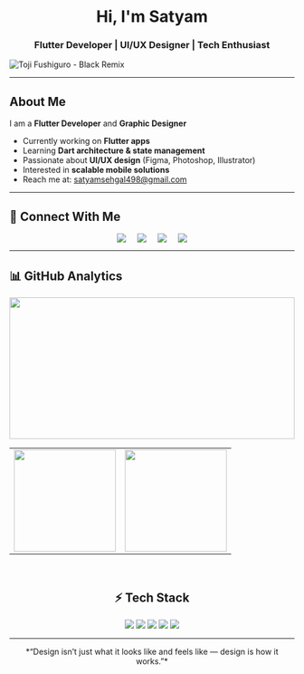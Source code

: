 


<h1 align="center">Hi, I'm <strong>Satyam </strong></h1>
<h3 align="center">Flutter Developer | UI/UX Designer | Tech Enthusiast</h3>


![Toji Fushiguro - Black Remix](https://github.com/user-attachments/assets/4ce6d1c1-2f95-4ee8-98ea-b1a440a63bb4)




---

## About Me
I am a **Flutter Developer** and **Graphic Designer**   

- Currently working on **Flutter apps**  
- Learning **Dart architecture & state management**  
- Passionate about **UI/UX design** (Figma, Photoshop, Illustrator)  
- Interested in **scalable mobile solutions**  
- Reach me at: [satyamsehgal498@gmail.com](mailto:satyamsehgal498@gmail.com)  

---

## 🔗 Connect With Me


<p align="center" style="display:flex; gap:20px; justify-content:center; flex-wrap:wrap;">
  <a href="https://linkedin.com/in/satyam-sehgal-8362002b8" target="_blank">
   
  <img src="https://img.shields.io/badge/LinkedIn-0A66C2?style=for-the-badge&logo=linkedin&logoColor=white"/>
  
  </a>
  <a href="mailto:satyamsehgal498@gmail.com" target="_blank">
    <img src="https://img.shields.io/badge/Email-D14836?style=for-the-badge&logo=gmail&logoColor=white"/>
  </a>
<a href="https://t.me/iflexsaty" target="_blank">
  <img src="https://img.shields.io/badge/Telegram-26A5E4?style=for-the-badge&logo=telegram&logoColor=white"/>
</a>
  <a href="https://open.spotify.com/user/316wjxesisw6qbmlyygdsapgxb6e?si=yV0xVkxiRoKsylguykiQqQ"  target="_blank">
    <img src="https://img.shields.io/badge/Spotify-1DB954?style=for-the-badge&logo=spotify&logoColor=white"/>
  </a>
      </p>
      
---
      
## 📊 GitHub Analytics  

 

<div align="center">

<!-- Contribution Graph -->
<img src="https://github-readme-activity-graph.vercel.app/graph?username=satyamsehgal&theme=github-dark&bg_color=00000000&color=58A6FF&line=58A6FF&point=FFFFFF&hide_border=true&radius=12" width="100%" height="250"/>

<br/>

<!-- Stats + Streaks -->
<table>
  <tr>
    <td align="center">
      <img src="https://github-readme-stats.vercel.app/api?username=satyamsehgal&show_icons=true&count_private=true&theme=transparent&bg_color=00000000&title_color=FFFFFF&text_color=C9D1D9&icon_color=58A6FF&hide_border=true&border_radius=12&rank_icon=github" height="180" />
    </td>
    <td align="center">
      <img src="https://github-readme-streak-stats.herokuapp.com?user=satyamsehgal&theme=transparent&background=00000000&stroke=58A6FF&ring=58A6FF&fire=FF6E96&currStreakLabel=58A6FF&sideLabels=FFFFFF&dates=C9D1D9&hide_border=true&border_radius=12" height="180" />
    </td>
  </tr>
</table>

<br/>


## ⚡ Tech Stack
<p align="center">
  <img src="https://img.shields.io/badge/Dart-0175C2?style=for-the-badge&logo=dart&logoColor=white"/>
  <img src="https://img.shields.io/badge/Flutter-02569B?style=for-the-badge&logo=flutter&logoColor=white"/>
  <img src="https://img.shields.io/badge/Figma-F24E1E?style=for-the-badge&logo=figma&logoColor=white"/>
  <img src="https://img.shields.io/badge/Photoshop-31A8FF?style=for-the-badge&logo=adobe-photoshop&logoColor=white"/>
  <img src="https://img.shields.io/badge/Illustrator-FF9A00?style=for-the-badge&logo=adobe-illustrator&logoColor=white"/>
</p>

---


<p align="center"> *“Design isn’t just what it looks like and feels like — design is how it works.”* 
</p>
